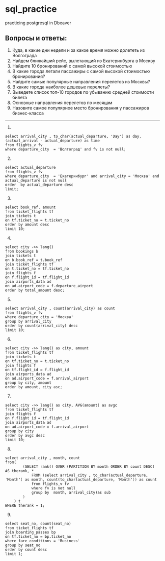 # sql_practice
practicing postgresql in Dbeaver

## Вопросы и ответы: 
1. Куда, в какие дни недели и за какое время можно долететь из Волгограда
2. Найдем ближайший рейс, вылетающий из Екатеринбурга в Москву
3. Найдите 10 бронирований с самой высокой стоимостью
4. В какие города летали пассажиры с самой высокой стоимостью бронирования?
5. Найдите самые популярные направления перелетов из Москвы?
6. В какие города наиболее дешевые перелеты?
7. Выведете список топ-10 городов по убыванию средней стоимости билета
8. Основные направления перелетов по месяцам
9. Назовите самое популярное место бронирования у пассажиров бизнес-класса

--------------

1.
```
select arrival_city , to_char(actual_departure, 'Day') as day, (actual_arrival - actual_departure) as time
from flights_v fv 
where departure_city  = 'Волгоград' and fv is not null;
```

2.
```
select actual_departure 
from flights_v fv 
where departure_city  = 'Екатеринбург' and arrival_city = 'Москва' and actual_departure is not null 
order  by actual_departure desc
limit;
```

3.
```
select book_ref, amount 
from ticket_flights tf 
join tickets t 
on tf.ticket_no = t.ticket_no 
order by amount desc 
limit 10;
```

4.
```
select city ->> lang()
from bookings b 
join tickets t 
on b.book_ref = t.book_ref 
join ticket_flights tf 
on t.ticket_no = tf.ticket_no 
join flights f 
on f.flight_id = tf.flight_id 
join airports_data ad 
on ad.airport_code = f.departure_airport 
order by total_amount desc;
```

5.
```
select arrival_city , count(arrival_city) as count 
from flights_v fv 
where departure_city = 'Москва'
group by arrival_city 
order by count(arrival_city) desc
limit 10;
```

6.
```
select city ->> lang() as city, amount
from ticket_flights tf 
join tickets t 
on tf.ticket_no = t.ticket_no 
join flights f 
on tf.flight_id = f.flight_id 
join airports_data ad
on ad.airport_code = f.arrival_airport 
group by city, amount 
order by amount, city asc;
```

7.
```
select city	->> lang() as city, AVG(amount) as avgc
from ticket_flights tf 
join flights f 
on f.flight_id = tf.flight_id 
join airports_data ad 
on ad.airport_code = f.arrival_airport 
group by city
order by avgc desc 
limit 10;
```

8.
```
select arrival_city , month, count
from(
		(SELECT rank() OVER (PARTITION BY month ORDER BY count DESC) AS therank, * 
			FROM (select arrival_city , to_char(actual_departure, 'Month') as month, count(to_char(actual_departure, 'Month')) as count
			from flights_v fv 
			where fv is not null
			group by  month, arrival_city)as sub
		)
	) t
WHERE therank = 1;
```

9.
```
select seat_no, count(seat_no)
from ticket_flights tf 
join boarding_passes bp 
on tf.ticket_no = bp.ticket_no 
where fare_conditions = 'Business'
group by seat_no
order by count desc
limit 1;
```
